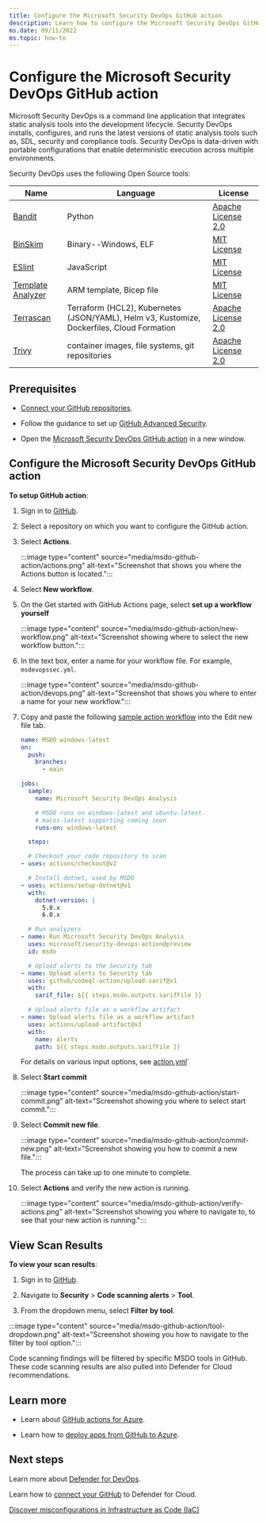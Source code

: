 ```yaml
---
title: Configure the Microsoft Security DevOps GitHub action
description: Learn how to configure the Microsoft Security DevOps GitHub action.
ms.date: 09/11/2022
ms.topic: how-to
---
```


# Configure the Microsoft Security DevOps GitHub action

Microsoft Security DevOps is a command line application that integrates static analysis tools into the development lifecycle. Security DevOps installs, configures, and runs the latest versions of static analysis tools such as, SDL, security and compliance tools. Security DevOps is data-driven with portable configurations that enable deterministic execution across multiple environments.

Security DevOps uses the following Open Source tools:

| Name | Language | License |
|--|--|--|
| [Bandit](https://github.com/PyCQA/bandit) | Python | [Apache License 2.0](https://github.com/PyCQA/bandit/blob/master/LICENSE) |
| [BinSkim](https://github.com/Microsoft/binskim) | Binary--Windows, ELF | [MIT License](https://github.com/microsoft/binskim/blob/main/LICENSE) |
| [ESlint](https://github.com/eslint/eslint) | JavaScript | [MIT License](https://github.com/eslint/eslint/blob/main/LICENSE) |
| [Template Analyzer](https://github.com/Azure/template-analyzer) | ARM template, Bicep file | [MIT License](https://github.com/Azure/template-analyzer/blob/main/LICENSE.txt) |
| [Terrascan](https://github.com/accurics/terrascan) | Terraform (HCL2), Kubernetes (JSON/YAML), Helm v3, Kustomize, Dockerfiles, Cloud Formation | [Apache License 2.0](https://github.com/accurics/terrascan/blob/master/LICENSE) |
| [Trivy](https://github.com/aquasecurity/trivy) | container images, file systems, git repositories | [Apache License 2.0](https://github.com/aquasecurity/trivy/blob/main/LICENSE) |

## Prerequisites

- [Connect your GitHub repositories](quickstart-onboard-github.md).

- Follow the guidance to set up [GitHub Advanced Security](https://docs.github.com/en/organizations/keeping-your-organization-secure/managing-security-settings-for-your-organization/managing-security-and-analysis-settings-for-your-organization).

- Open the [Microsoft Security DevOps GitHub action](https://github.com/marketplace/actions/security-devops-action) in a new window.

## Configure the Microsoft Security DevOps GitHub action

**To setup GitHub action**:

1. Sign in to [GitHub](https://www.github.com).

1. Select a repository on which you want to configure the GitHub action.

1. Select **Actions**.

    :::image type="content" source="media/msdo-github-action/actions.png" alt-text="Screenshot that shows you where the Actions button is located.":::

1. Select **New workflow**.

1. On the Get started with GitHub Actions page, select **set up a workflow yourself**

    :::image type="content" source="media/msdo-github-action/new-workflow.png" alt-text="Screenshot showing where to select the new workflow button.":::

1. In the text box, enter a name for your workflow file. For example, `msdevopssec.yml`.

    :::image type="content" source="media/msdo-github-action/devops.png" alt-text="Screenshot that shows you where to enter a name for your new workflow.":::

1. Copy and paste the following [sample action workflow](https://github.com/microsoft/security-devops-action/blob/main/.github/workflows/sample-workflow-windows-latest.yml) into the Edit new file tab.

    ```yml
    name: MSDO windows-latest
    on:
      push:
        branches:
          - main

    jobs:
      sample:
        name: Microsoft Security DevOps Analysis

        # MSDO runs on windows-latest and ubuntu-latest.
        # macos-latest supporting coming soon
        runs-on: windows-latest

      steps:

      # Checkout your code repository to scan
    - uses: actions/checkout@v2

      # Install dotnet, used by MSDO
    - uses: actions/setup-dotnet@v1
      with:
        dotnet-version: |
          5.0.x
          6.0.x

      # Run analyzers
    - name: Run Microsoft Security DevOps Analysis
      uses: microsoft/security-devops-action@preview
      id: msdo

      # Upload alerts to the Security tab
    - name: Upload alerts to Security tab
      uses: github/codeql-action/upload-sarif@v1
      with:
        sarif_file: ${{ steps.msdo.outputs.sarifFile }}

      # Upload alerts file as a workflow artifact
    - name: Upload alerts file as a workflow artifact
      uses: actions/upload-artifact@v3
      with:  
        name: alerts
        path: ${{ steps.msdo.outputs.sarifFile }}
    ```
        
    For details on various input options, see [action.yml](https://github.com/microsoft/security-devops-action/blob/main/action.yml)`                    

1.  Select **Start commit**

    :::image type="content" source="media/msdo-github-action/start-commit.png" alt-text="Screenshot showing you where to select start commit.":::

1.  Select **Commit new file**.

    :::image type="content" source="media/msdo-github-action/commit-new.png" alt-text="Screenshot showing you how to commit a new file.":::

    The process can take up to one minute to complete.

1. Select **Actions** and  verify the new action is running.

    :::image type="content" source="media/msdo-github-action/verify-actions.png" alt-text="Screenshot showing you where to navigate to, to see that your new action is running.":::

## View Scan Results

**To view your scan results**:

1. Sign in to [GitHub](https://www.github.com).

1. Navigate to **Security** > **Code scanning alerts** > **Tool**. 

1. From the dropdown menu, select **Filter by tool**.

:::image type="content" source="media/msdo-github-action/tool-dropdown.png" alt-text="Screenshot showing you how to navigate to the filter by tool option.":::

Code scanning findings will be filtered by specific MSDO tools in GitHub. These code scanning results are also pulled into Defender for Cloud recommendations.

## Learn more

- Learn about [GitHub actions for Azure](/azure/developer/github/github-actions).

- Learn how to [deploy apps from GitHub to Azure](/azure/developer/github/deploy-to-azure).

## Next steps
Learn more about [Defender for DevOps](defender-for-devops-introduction.md).

Learn how to [connect your GitHub](quickstart-onboard-github.md) to Defender for Cloud.

[Discover misconfigurations in Infrastructure as Code (IaC)](iac-vulnerabilities.md)
